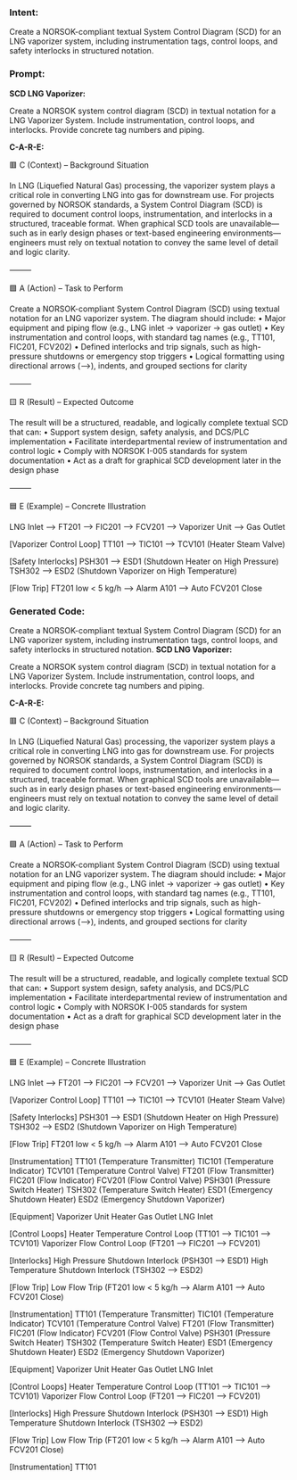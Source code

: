 ### Intent:
Create a NORSOK-compliant textual System Control Diagram (SCD) for an LNG vaporizer system, including instrumentation tags, control loops, and safety interlocks in structured notation.

### Prompt:
**SCD LNG Vaporizer:**

Create a NORSOK system control diagram (SCD) in textual notation for a LNG Vaporizer System. Include instrumentation, control loops, and interlocks. Provide concrete tag numbers and piping.


**C-A-R-E:**

🟥 C (Context) – Background Situation

In LNG (Liquefied Natural Gas) processing, the vaporizer system plays a critical role in converting LNG into gas for downstream use. For projects governed by NORSOK standards, a System Control Diagram (SCD) is required to document control loops, instrumentation, and interlocks in a structured, traceable format. When graphical SCD tools are unavailable—such as in early design phases or text-based engineering environments—engineers must rely on textual notation to convey the same level of detail and logic clarity.

⸻

🟩 A (Action) – Task to Perform

Create a NORSOK-compliant System Control Diagram (SCD) using textual notation for an LNG vaporizer system. The diagram should include:
	•	Major equipment and piping flow (e.g., LNG inlet → vaporizer → gas outlet)
	•	Key instrumentation and control loops, with standard tag names (e.g., TT101, FIC201, FCV202)
	•	Defined interlocks and trip signals, such as high-pressure shutdowns or emergency stop triggers
	•	Logical formatting using directional arrows (-->), indents, and grouped sections for clarity

⸻

🟨 R (Result) – Expected Outcome

The result will be a structured, readable, and logically complete textual SCD that can:
	•	Support system design, safety analysis, and DCS/PLC implementation
	•	Facilitate interdepartmental review of instrumentation and control logic
	•	Comply with NORSOK I-005 standards for system documentation
	•	Act as a draft for graphical SCD development later in the design phase

⸻

🟦 E (Example) – Concrete Illustration

LNG Inlet --> FT201 --> FIC201 --> FCV201 --> Vaporizer Unit --> Gas Outlet

[Vaporizer Control Loop]
  TT101 --> TIC101 --> TCV101 (Heater Steam Valve)

[Safety Interlocks]
  PSH301 --> ESD1 (Shutdown Heater on High Pressure)
  TSH302 --> ESD2 (Shutdown Vaporizer on High Temperature)

[Flow Trip]
  FT201 low < 5 kg/h --> Alarm A101 --> Auto FCV201 Close

### Generated Code:
Create a NORSOK-compliant textual System Control Diagram (SCD) for an LNG vaporizer system, including instrumentation tags, control loops, and safety interlocks in structured notation.
**SCD LNG Vaporizer:**

Create a NORSOK system control diagram (SCD) in textual notation for a LNG Vaporizer System. Include instrumentation, control loops, and interlocks. Provide concrete tag numbers and piping.


**C-A-R-E:**

🟥 C (Context) – Background Situation

In LNG (Liquefied Natural Gas) processing, the vaporizer system plays a critical role in converting LNG into gas for downstream use. For projects governed by NORSOK standards, a System Control Diagram (SCD) is required to document control loops, instrumentation, and interlocks in a structured, traceable format. When graphical SCD tools are unavailable—such as in early design phases or text-based engineering environments—engineers must rely on textual notation to convey the same level of detail and logic clarity.

⸻

🟩 A (Action) – Task to Perform

Create a NORSOK-compliant System Control Diagram (SCD) using textual notation for an LNG vaporizer system. The diagram should include:
	•	Major equipment and piping flow (e.g., LNG inlet → vaporizer → gas outlet)
	•	Key instrumentation and control loops, with standard tag names (e.g., TT101, FIC201, FCV202)
	•	Defined interlocks and trip signals, such as high-pressure shutdowns or emergency stop triggers
	•	Logical formatting using directional arrows (-->), indents, and grouped sections for clarity

⸻

🟨 R (Result) – Expected Outcome

The result will be a structured, readable, and logically complete textual SCD that can:
	•	Support system design, safety analysis, and DCS/PLC implementation
	•	Facilitate interdepartmental review of instrumentation and control logic
	•	Comply with NORSOK I-005 standards for system documentation
	•	Act as a draft for graphical SCD development later in the design phase

⸻

🟦 E (Example) – Concrete Illustration

LNG Inlet --> FT201 --> FIC201 --> FCV201 --> Vaporizer Unit --> Gas Outlet

[Vaporizer Control Loop]
  TT101 --> TIC101 --> TCV101 (Heater Steam Valve)

[Safety Interlocks]
  PSH301 --> ESD1 (Shutdown Heater on High Pressure)
  TSH302 --> ESD2 (Shutdown Vaporizer on High Temperature)

[Flow Trip]
  FT201 low < 5 kg/h --> Alarm A101 --> Auto FCV201 Close

[Instrumentation]
  TT101 (Temperature Transmitter)
  TIC101 (Temperature Indicator)
  TCV101 (Temperature Control Valve)
  FT201 (Flow Transmitter)
  FIC201 (Flow Indicator)
  FCV201 (Flow Control Valve)
  PSH301 (Pressure Switch Heater)
  TSH302 (Temperature Switch Heater)
  ESD1 (Emergency Shutdown Heater)
  ESD2 (Emergency Shutdown Vaporizer)

[Equipment]
  Vaporizer Unit
  Heater
  Gas Outlet
  LNG Inlet

[Control Loops]
  Heater Temperature Control Loop (TT101 --> TIC101 --> TCV101)
  Vaporizer Flow Control Loop (FT201 --> FIC201 --> FCV201)

[Interlocks]
  High Pressure Shutdown Interlock (PSH301 --> ESD1)
  High Temperature Shutdown Interlock (TSH302 --> ESD2)

[Flow Trip]
  Low Flow Trip (FT201 low < 5 kg/h --> Alarm A101 --> Auto FCV201 Close)

[Instrumentation]
  TT101 (Temperature Transmitter)
  TIC101 (Temperature Indicator)
  TCV101 (Temperature Control Valve)
  FT201 (Flow Transmitter)
  FIC201 (Flow Indicator)
  FCV201 (Flow Control Valve)
  PSH301 (Pressure Switch Heater)
  TSH302 (Temperature Switch Heater)
  ESD1 (Emergency Shutdown Heater)
  ESD2 (Emergency Shutdown Vaporizer)

[Equipment]
  Vaporizer Unit
  Heater
  Gas Outlet
  LNG Inlet

[Control Loops]
  Heater Temperature Control Loop (TT101 --> TIC101 --> TCV101)
  Vaporizer Flow Control Loop (FT201 --> FIC201 --> FCV201)

[Interlocks]
  High Pressure Shutdown Interlock (PSH301 --> ESD1)
  High Temperature Shutdown Interlock (TSH302 --> ESD2)

[Flow Trip]
  Low Flow Trip (FT201 low < 5 kg/h --> Alarm A101 --> Auto FCV201 Close)

[Instrumentation]
  TT101
